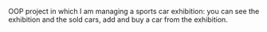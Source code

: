 OOP project in which I am managing a sports car exhibition: you can see the exhibition and the sold cars, add and buy a car from the exhibition.
